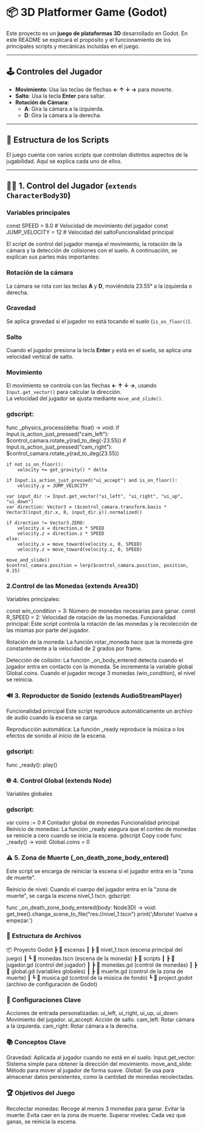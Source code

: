# 📦 **3D Platformer Game (Godot)**
Este proyecto es un **juego de plataformas 3D** desarrollado en Godot. En este README se explicará el propósito y el funcionamiento de los principales scripts y mecánicas incluidas en el juego.

---

## 🕹️ **Controles del Jugador**
- **Movimiento**: Usa las teclas de flechas **← ↑ ↓ →** para moverte.
- **Salto**: Usa la tecla **Enter** para saltar.
- **Rotación de Cámara**: 
  - **A**: Gira la cámara a la izquierda.
  - **D**: Gira la cámara a la derecha.

---

## 📄 **Estructura de los Scripts**
El juego cuenta con varios scripts que controlan distintos aspectos de la jugabilidad. Aquí se explica cada uno de ellos.

---

## 🕵️‍♂️ **1. Control del Jugador (`extends CharacterBody3D`)**

### **Variables principales**

const SPEED = 8.0  # Velocidad de movimiento del jugador
const JUMP_VELOCITY = 12  # Velocidad del saltoFuncionalidad principal

El script de control del jugador maneja el movimiento, la rotación de la cámara y la detección de colisiones con el suelo. A continuación, se explican sus partes más importantes:

### **Rotación de la cámara**
La cámara se rota con las teclas **A** y **D**, moviéndola 23.55° a la izquierda o derecha.

### **Gravedad**
Se aplica gravedad si el jugador no está tocando el suelo (`is_on_floor()`).

### **Salto**
Cuando el jugador presiona la tecla **Enter** y está en el suelo, se aplica una velocidad vertical de salto.

### **Movimiento**
El movimiento se controla con las flechas **← ↑ ↓ →**, usando `Input.get_vector()` para calcular la dirección.  
La velocidad del jugador se ajusta mediante `move_and_slide()`.

### **gdscript:**

func _physics_process(delta: float) -> void:
    if Input.is_action_just_pressed("cam_left"):
        $control_camara.rotate_y(rad_to_deg(-23.55))
    if Input.is_action_just_pressed("cam_right"):
        $control_camara.rotate_y(rad_to_deg(23.55))
    
    if not is_on_floor():
        velocity += get_gravity() * delta

    if Input.is_action_just_pressed("ui_accept") and is_on_floor():
        velocity.y = JUMP_VELOCITY

    var input_dir := Input.get_vector("ui_left", "ui_right", "ui_up", "ui_down")
    var direction: Vector3 = ($control_camara.transform.basis * Vector3(input_dir.x, 0, input_dir.y)).normalized()
    
    if direction != Vector3.ZERO:
        velocity.x = direction.x * SPEED
        velocity.z = direction.z * SPEED
    else:
        velocity.x = move_toward(velocity.x, 0, SPEED)
        velocity.z = move_toward(velocity.z, 0, SPEED)

    move_and_slide()
    $control_camara.position = lerp($control_camara.position, position, 0.15)
### **2.Control de las Monedas (extends Area3D)**
Variables principales:

const win_condition = 3: Número de monedas necesarias para ganar.
const R_SPEED = 2: Velocidad de rotación de las monedas.
Funcionalidad principal: Este script controla la rotación de las monedas y la recolección de las mismas por parte del jugador.

Rotación de la moneda: La función rotar_moneda hace que la moneda gire constantemente a la velocidad de 2 grados por frame.

Detección de colisión: La función _on_body_entered detecta cuando el jugador entra en contacto con la moneda.
Se incrementa la variable global Global.coins.
Cuando el jugador recoge 3 monedas (win_condition), el nivel se reinicia.

### **🔊 3. Reproductor de Sonido (extends AudioStreamPlayer)**
Funcionalidad principal
Este script reproduce automáticamente un archivo de audio cuando la escena se carga.

Reproducción automática:
La función _ready reproduce la música o los efectos de sonido al inicio de la escena.
### **gdscript:**

func _ready():
    play()
### **🌐 4. Control Global (extends Node)**
Variables globales
### **gdscript:**

var coins := 0  # Contador global de monedas
Funcionalidad principal
Reinicio de monedas:
La función _ready asegura que el conteo de monedas se reinicie a cero cuando se inicia la escena.
gdscript
Copy code
func _ready() -> void:
    Global.coins = 0
### **⚠️ 5. Zona de Muerte (_on_death_zone_body_entered)**
Este script se encarga de reiniciar la escena si el jugador entra en la "zona de muerte".

Reinicio de nivel:
Cuando el cuerpo del jugador entra en la "zona de muerte", se carga la escena nivel_1.tscn.
gdscript:

func _on_death_zone_body_entered(body: Node3D) -> void:
    get_tree().change_scene_to_file("res://nivel_1.tscn")
    print('¡Moriste! Vuelve a empezar.')
    
### **📂 Estructura de Archivos**


📦 Proyecto Godot
 ┣ 📂 escenas
 ┃ ┣ 📜 nivel_1.tscn (escena principal del juego)
 ┃ ┗ 📜 monedas.tscn (escena de la moneda)
 ┣ 📂 scripts
 ┃ ┣ 📜 jugador.gd (control del jugador)
 ┃ ┣ 📜 monedas.gd (control de monedas)
 ┃ ┣ 📜 global.gd (variables globales)
 ┃ ┣ 📜 muerte.gd (control de la zona de muerte)
 ┃ ┗ 📜 musica.gd (control de la música de fondo)
 ┗ 📜 project.godot (archivo de configuración de Godot)
### **🔧 Configuraciones Clave**
Acciones de entrada personalizadas:
ui_left, ui_right, ui_up, ui_down: Movimiento del jugador.
ui_accept: Acción de salto.
cam_left: Rotar cámara a la izquierda.
cam_right: Rotar cámara a la derecha.

### **📚 Conceptos Clave**
Gravedad: Aplicada al jugador cuando no está en el suelo.
Input.get_vector: Sistema simple para obtener la dirección del movimiento.
move_and_slide: Método para mover al jugador de forma suave.
Global: Se usa para almacenar datos persistentes, como la cantidad de monedas recolectadas.
### **🏆 Objetivos del Juego**
Recolectar monedas: Recoge al menos 3 monedas para ganar.
Evitar la muerte: Evita caer en la zona de muerte.
Superar niveles: Cada vez que ganas, se reinicia la escena.
